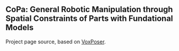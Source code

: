 ## CoPa: General Robotic Manipulation through Spatial Constraints of Parts with Fundational Models

Project page source, based on [VoxPoser](https://voxposer.github.io/).